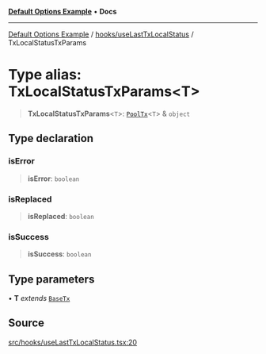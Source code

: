 [**Default Options Example**](../../../README.md) • **Docs**

***

[Default Options Example](../../../modules.md) / [hooks/useLastTxLocalStatus](../README.md) / TxLocalStatusTxParams

# Type alias: TxLocalStatusTxParams\<T\>

> **TxLocalStatusTxParams**\<`T`\>: [`PoolTx`](../../../web3/store/transactionsSlice/type-aliases/PoolTx.md)\<`T`\> & `object`

## Type declaration

### isError

> **isError**: `boolean`

### isReplaced

> **isReplaced**: `boolean`

### isSuccess

> **isSuccess**: `boolean`

## Type parameters

• **T** *extends* [`BaseTx`](../../../web3/adapters/types/type-aliases/BaseTx.md)

## Source

[src/hooks/useLastTxLocalStatus.tsx:20](https://github.com/bgd-labs/fe-shared/blob/022d31eeb7e61eeffe2ddf65992458f822122ffc/src/hooks/useLastTxLocalStatus.tsx#L20)
